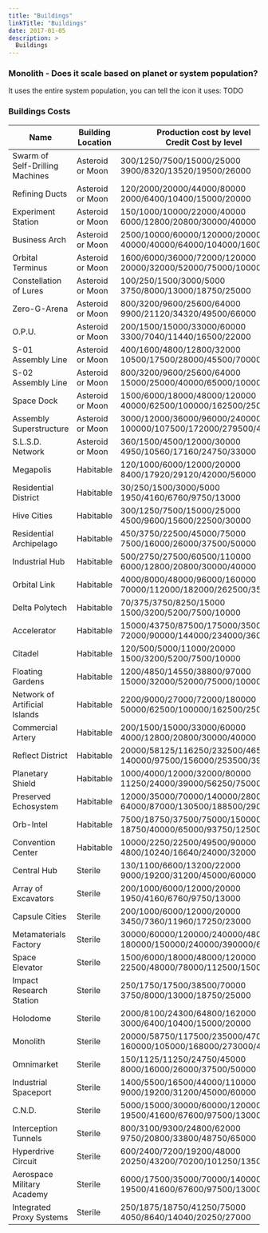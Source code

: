 ```yaml
---
title: "Buildings"
linkTitle: "Buildings"
date: 2017-01-05
description: >
  Buildings
---
```

### Monolith - Does it scale based on planet or system population?
It uses the entire system population, you can tell the icon it uses: TODO

### Buildings Costs

| Name | Building Location | Production cost by level <br/> Credit Cost by level |
| --- | --- | --- |
|Swarm of Self-Drilling Machines|Asteroid or Moon|300/1250/7500/15000/25000<br/>3900/8320/13520/19500/26000|
|Refining Ducts|Asteroid or Moon|120/2000/20000/44000/80000<br/>2000/6400/10400/15000/20000|
|Experiment Station|Asteroid or Moon|150/1000/10000/22000/40000<br/>6000/12800/20800/30000/40000|
|Business Arch|Asteroid or Moon|2500/10000/60000/120000/200000<br/>40000/40000/64000/104000/160000|
|Orbital Terminus|Asteroid or Moon|1600/6000/36000/72000/120000<br/>20000/32000/52000/75000/100000|
|Constellation of Lures|Asteroid or Moon|100/250/1500/3000/5000<br/>3750/8000/13000/18750/25000|
|Zero-G-Arena|Asteroid or Moon|800/3200/9600/25600/64000<br/>9900/21120/34320/49500/66000|
|O.P.U.|Asteroid or Moon|200/1500/15000/33000/60000<br/>3300/7040/11440/16500/22000|
|S-01 Assembly Line|Asteroid or Moon|400/1600/4800/12800/32000<br/>10500/17500/28000/45500/70000|
|S-02 Assembly Line|Asteroid or Moon|800/3200/9600/25600/64000<br/>15000/25000/40000/65000/100000|
|Space Dock|Asteroid or Moon|1500/6000/18000/48000/120000<br/>40000/62500/100000/162500/250000|
|Assembly Superstructure|Asteroid or Moon|3000/12000/36000/96000/240000<br/>100000/107500/172000/279500/430000|
|S.L.S.D. Network|Asteroid or Moon|360/1500/4500/12000/30000<br/>4950/10560/17160/24750/33000|
|Megapolis|Habitable|120/1000/6000/12000/20000<br/>8400/17920/29120/42000/56000|
|Residential District|Habitable|30/250/1500/3000/5000<br/>1950/4160/6760/9750/13000|
|Hive Cities|Habitable|300/1250/7500/15000/25000<br/>4500/9600/15600/22500/30000|
|Residential Archipelago|Habitable|450/3750/22500/45000/75000<br/>7500/16000/26000/37500/50000|
|Industrial Hub|Habitable|500/2750/27500/60500/110000<br/>6000/12800/20800/30000/40000|
|Orbital Link|Habitable|4000/8000/48000/96000/160000<br/>70000/112000/182000/262500/350000|
|Delta Polytech|Habitable|70/375/3750/8250/15000<br/>1500/3200/5200/7500/10000|
|Accelerator|Habitable|15000/43750/87500/175000/350000<br/>72000/90000/144000/234000/360000|
|Citadel|Habitable|120/500/5000/11000/20000<br/>1500/3200/5200/7500/10000|
|Floating Gardens|Habitable|1200/4850/14550/38800/97000<br/>15000/32000/52000/75000/100000|
|Network of Artificial Islands|Habitable|2200/9000/27000/72000/180000<br/>50000/62500/100000/162500/250000|
|Commercial Artery|Habitable|200/1500/15000/33000/60000<br/>4000/12800/20800/30000/40000|
|Reflect District|Habitable|20000/58125/116250/232500/465000<br/>140000/97500/156000/253500/390000|
|Planetary Shield|Habitable|1000/4000/12000/32000/80000<br/>11250/24000/39000/56250/75000|
|Preserved Echosystem|Habitable|12000/35000/70000/140000/280000<br/>64000/87000/130500/188500/290000|
|Orb-Intel|Habitable|7500/18750/37500/75000/150000<br/>18750/40000/65000/93750/125000|
|Convention Center|Habitable|10000/2250/22500/49500/90000<br/>4800/10240/16640/24000/32000|
|Central Hub|Sterile|130/1100/6600/13200/22000<br/>9000/19200/31200/45000/60000|
|Array of Excavators|Sterile|200/1000/6000/12000/20000<br/>1950/4160/6760/9750/13000|
|Capsule Cities|Sterile|200/1000/6000/12000/20000<br/>3450/7360/11960/17250/23000|
|Metamaterials Factory|Sterile|30000/60000/120000/240000/480000<br/>180000/150000/240000/390000/600000|
|Space Elevator|Sterile|1500/6000/18000/48000/120000<br/>22500/48000/78000/112500/150000|
|Impact Research Station|Sterile|250/1750/17500/38500/70000<br/>3750/8000/13000/18750/25000|
|Holodome|Sterile|2000/8100/24300/64800/162000<br/>3000/6400/10400/15000/20000|
|Monolith|Sterile|20000/58750/117500/235000/470000<br/>160000/105000/168000/273000/420000|
|Omnimarket|Sterile|150/1125/11250/24750/45000<br/>8000/16000/26000/37500/50000|
|Industrial Spaceport|Sterile|1400/5500/16500/44000/110000<br/>9000/19200/31200/45000/60000|
|C.N.D.|Sterile|5000/15000/30000/60000/120000<br/>19500/41600/67600/97500/130000|
|Interception Tunnels|Sterile|800/3100/9300/24800/62000<br/>9750/20800/33800/48750/65000|
|Hyperdrive Circuit|Sterile|600/2400/7200/19200/48000<br/>20250/43200/70200/101250/135000|
|Aerospace Military Academy|Sterile|6000/17500/35000/70000/140000<br/>19500/41600/67600/97500/130000|
|Integrated Proxy Systems|Sterile|250/1875/18750/41250/75000<br/>4050/8640/14040/20250/27000|